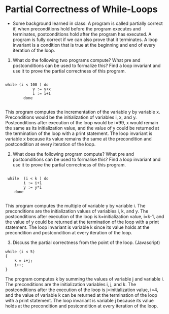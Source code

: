 # Partial Correctness of While-Loops

- Some background learned in class:
A program is called partially correct if, when preconditions hold before the program executes and terminates, postconditions hold after the program has executed. A program is fully correct if we can also prove that it terminates. A loop invariant is a condition that is true at the beginning and end of every iteration of the loop. 

1. What do the following two programs compute? What pre and postconditions can be used to formalize this? Find a loop invariant and use it to prove the partial correctness of this program.

```

while (i < 100 ) do									
        	y := y+x										
        	i := i+1 										 
    	done	
      
```
This program computes the incrementation of the variable y by variable x.  Preconditions would be the initialization of variables i, x, and y.  Postconditions after execution of the loop would be i=99, x would remain the same as its initialization value, and the value of y could be returned at the termination of the loop with a print statement.  The loop invariant is variable x because its value remains the same at the precondition and postcondition at every iteration of the loop.

2.  What does the following program compute? What pre and postconditions can be used to formalise this? Find a loop invariant and use it to prove the partial correctness of this program.

```

 while  (i < k ) do										
        i := i+1 										
        y := y*i											
    done 
    
```
This program computes the multiple of variable y by variable i.  The preconditions are the initialization values of variables i, k, and y.  The postconditions after execution of the loop is k=initialization value, i=k-1, and the value of y could be returned at the termination of the loop with a print statement.  The loop invariant is variable k since its value holds at the precondition and postcondition at every iteration of the loop.

3.  Discuss the partial correctness from the point of the loop. (Javascript)

```
while (i < 5) 
{										
	k = i+j;										
	i++;		
}

```
The program computes k by summing the values of variable j and variable i.  The preconditions are the initialization variables i, j, and k.  The postconditions after the execution of the loop is j=initialization value, i=4, and the value of variable k can be returned at the termination of the loop with a print statement.  The loop invariant is variable j because its value holds at the precondition and postcondition at every iteration of the loop.
